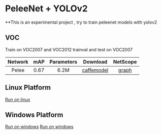 # PeleeNet + YOLOv2

**This is an experimental project , try to train peleenet models with yolov2

## VOC

Train on VOC2007 and VOC2012 trainval and test on VOC2007

Network|mAP|Parameters|Download|NetScope|
:---:|:---:|:---:|:---:|:---:
Pelee|0.67|6.2M|[caffemodel](https://drive.google.com/open?id=1tx6dyc37wz0N-VHG5LvL2hEPNerwA2ha)|[graph](http://ethereon.github.io/netscope/#/gist/25d91645f12feed9091563a5916c9e01)

## Linux Platform

[Run on linux](https://github.com/eric612/MobileNet-YOLO)

## Windows Platform

[Run on windows](https://github.com/eric612/Caffe-YOLOv2-Windows)
[Run on windows](https://github.com/eric612/Caffe-YOLOv2-Windows)